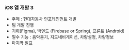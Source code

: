 ### iOS 앱 개발 3
  * 주제 : 현대자동차 인포테인먼트 개발
  * 팀 개발 진행
  * 기획(Figma), 백엔드 (Firebase or Spring), 프론트 (Android)
  * 필수 기능 : 음악듣기, 지도네비게이션, 차량설정, 차량정보
  * 마지막 발표
